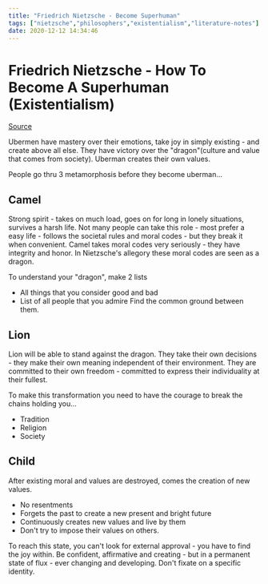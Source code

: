 ```yaml
---
title: "Friedrich Nietzsche - Become Superhuman"
tags: ["nietzsche","philosophers","existentialism","literature-notes"]
date: 2020-12-12 14:34:46
---
```


# Friedrich Nietzsche - How To Become A Superhuman (Existentialism)

[Source](https://www.youtube.com/watch?v=_HF9npeC3uc)

Ubermen have mastery over their emotions, take joy in simply existing - and create above all else. They have victory over the "dragon"(culture and value that comes from society). Uberman creates their own values.

People go thru 3 metamorphosis before they become uberman...

## Camel

Strong spirit - takes on much load, goes on for long in lonely situations, survives a harsh life. Not many people can take this role - most prefer a easy life - follows the societal rules and moral codes - but they break it when convenient. Camel takes moral codes very seriously - they have integrity and honor. In Nietzsche's allegory these moral codes are seen as a dragon.

To understand your "dragon", make 2 lists
- All things that you consider good and bad
- List of all people that you admire
Find the common ground between them.

## Lion

Lion will be able to stand against the dragon. They take their own decisions - they make their own meaning independent of their environment. They are committed to their own freedom - committed to express their individuality at their fullest.

To make this transformation you need to have the courage to break the chains holding you...
- Tradition
- Religion
- Society

## Child

After existing moral and values are destroyed, comes the creation of new values. 

- No resentments
- Forgets the past to create a new present and bright future
- Continuously creates new values and live by them
- Don't try to impose their values on others.

To reach this state, you can't look for external approval - you have to find the joy within. Be confident, affirmative and creating - but in a permanent state of flux - ever changing and developing. Don't fixate on a specific identity.
